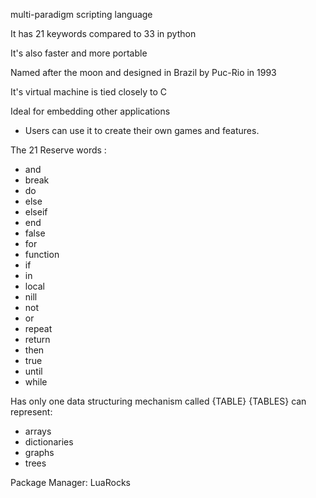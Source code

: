 multi-paradigm scripting language

It has 21 keywords compared to 33 in python

It's also faster and more portable

Named after the moon and designed in Brazil by Puc-Rio in 1993


It's virtual machine is tied closely to C

Ideal for embedding other applications
- Users can use it to create their own games and features.

The 21 Reserve words :

- and 
- break
- do
- else
- elseif
- end
- false
- for
- function 
- if
- in 
- local
- nill
- not
- or
- repeat
- return
- then
- true
- until 
- while

Has only one data structuring mechanism called {TABLE}
{TABLES} can represent:
- arrays
- dictionaries
- graphs
- trees

Package Manager: LuaRocks